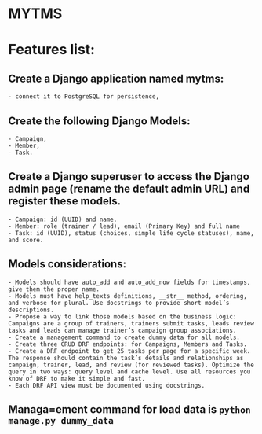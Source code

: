 # MYTMS

# Features list:

## Create a Django application named mytms:
    - connect it to PostgreSQL for persistence, 

## Create the following Django Models: 
    - Campaign, 
    - Member, 
    - Task.
  
## Create a Django superuser to access the Django admin page (rename the default admin URL) and register these models.
    - Campaign: id (UUID) and name.
    - Member: role (trainer / lead), email (Primary Key) and full name
    - Task: id (UUID), status (choices, simple life cycle statuses), name, and score.
  
## Models considerations:
    - Models should have auto_add and auto_add_now fields for timestamps, give them the proper name.
    - Models must have help_texts definitions, __str__ method, ordering, and verbose for plural. Use docstrings to provide short model’s descriptions.
    - Propose a way to link those models based on the business logic: Campaigns are a group of trainers, trainers submit tasks, leads review tasks and leads can manage trainer’s campaign group associations.
    - Create a management command to create dummy data for all models.
    - Create three CRUD DRF endpoints: for Campaigns, Members and Tasks.
    - Create a DRF endpoint to get 25 tasks per page for a specific week. The response should contain the task’s details and relationships as campaign, trainer, lead, and review (for reviewed tasks). Optimize the query in two ways: query level and cache level. Use all resources you know of DRF to make it simple and fast.
    - Each DRF API view must be documented using docstrings.

## Managa=ement command for load data is `python manage.py dummy_data`



